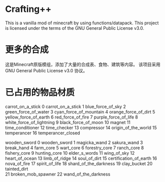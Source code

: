 # Crafting++
This is a vanilla mod of minecraft by using functions/datapack. 
This project is licensed under the terms of the GNU General Public License v3.0.

# 更多的合成
这是Minecraft原版模组，添加了大量的合成表、食物、建筑等内容。
该项目采用 GNU General Public License v3.0 协议。

# 已占用的物品材质
carrot_on_a_stick
0	carrot_on_a_stick
1	blue_force_of_sky
2	green_force_of_water
3	cyan_force_of_mountain
4	orange_force_of_dirt
5	yellow_force_of_earth
6	red_force_of_fire
7	purple_force_of_life
8	white_force_of_lightning
9	black_force_of_moon
10	magnet
11	time_conditioner
12	time_checker
13	compressor
14	origin_of_the_world
15	temperancer
16	temperancer_closed

wooden_sword
0	wooden_sword
1	magicka_wand
2	sakura_wand
3	break_hand
4	farm_core
5	wart_core
6	forestry_core
7	ranch_core
8	fishery_core
9	hunting_core
10	elder_s_words
11	wing_of_sky
12	heart_of_ocean
13	limb_of_ridge
14	soul_of_dirt
15	certification_of_earth
16	nova_of_fire
17	spirit_of_life
18	shard_of_the_darkness
19	clay_bucket	
20	tainted_dirt	
21	broken_mob_spawner
22	wand_of_the_darkness
